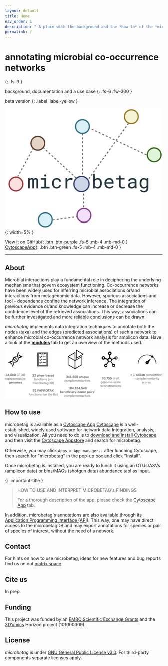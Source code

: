 ```yaml
---
layout: default
title: Home
nav_order: 1
description: " A place with the background and the *how to* of the *microbetag* tool"
permalink: /
---
```


# annotating microbial co-occurrence networks
{: .fs-9 }

background, documentation and a use case
{: .fs-6 .fw-300 }

beta version
{: .label .label-yellow }



![microbetag logo](/assets/images/microbetag_logo.png){: width=5% }


<!--The ': .btn' flag denotes the button 
# The ': .fs-5' flag denotes the font size
# The ': .mb-4' flag denotes the margin-bottom: https://pmarsceill.github.io/just-the-docs/docs/utilities/layout/#spacing
# the 'mb'is the margin-bottom as said,  while the 'md' stands for a [responsive modifier](https://pmarsceill.github.io/just-the-docs/docs/utilities/responsive-modifiers/#responsive-modifiers)-->

[View it on GitHub](https://github.com/hariszaf/microbetag){: .btn .btn-purple .fs-5 .mb-4 .mb-md-0 }
[CytoscapeApp](){: .btn .btn-green .fs-5 .mb-4 .mb-md-0 }


---

## About

Microbial interactions play a fundamental role in deciphering the underlying mechanisms that govern ecosystem functioning. 
Co-occurrence networks have been widely used for inferring microbial associations or/and interactions from metagenomic data. 
However, spurious associations and tool - dependence confine the network inference. 
The integration of previous evidence or/and knowledge can increase or decrease the confidence level of the retrieved associations. 
This way, associations can be further investigated and more reliable conclusions can be drawn.  


*microbetag* implements data integration techniques to annotate both the nodes (taxa) and the edges (predicted associations) of such a network 
to enhance microbial co-occurrence network analysis for amplicon data. 
Have a look at the [**modules**](docs/modules) tab to get an overview of the methods used.

<!-- It retrieves the KEGG modules that have been assigned to each of the species found related. 
Based on the **pathway complementarity** concept, pathways found in both taxa of an association are further explored to check whether the processes of each of the two taxa are complementary denoting a  positive interaction. 
Likewise, if the same processes are found to occur in both taxa, a negative interaction will be derived.

On top of that, *microbetag* integrates phenotypic information thanks to resources such as [FAPROTAX](https://github.com/knights-lab/BugBase); 
a series of environmental variables (pH optima, oxygen tolerance etc.) are assembled in each node of the network.
Their comparison in each pair of correlated taxa evaluates their corresponding association further.  -->


![microbetagDB content stats](assets/images/content-stats.png)



## How to use 

microbetag is available as a [Cytoscape App]()
[Cytoscape](https://cytoscape.org) is a well-established, widely used software for
network data Integration, analysis, and visualization.
All you need to do is to [download and install Cytoscape](https://cytoscape.org/download.html) and then visit the [Cytoscape Appstore](https://apps.cytoscape.org) and search for microbetag.

Otherwise, you may click `Apps > App manager..` after lunching Cytoscape, then search for "microbetag" in the pop-up box and click  "Install".

Once microbetag is installed, you are ready to lunch it using an OTUs/ASVs (amplicon data) or bins/MAGs (shotgun data) abundance tabl as input. 

{: .important-title }
> HOW TO USE AND INTERPRET MICROBETAG's FINDINGS 
>
> For a thorough description of the app, please check the [Cytoscape App](docs/cytoApp) tab.


In addition, microbetag's annotations are also available through its [Application Programming Interface (API)](docs/api). 
This way, one may have direct access to the microbetagDB and may export annotations for species or pair of species of interest, without the need of a network. 



<!-- 
## Dependencies

To run *microbetag* you need to have [Docker](https://www.docker.com/) on your computing environment. 
As described from IBM, Docker is an open source containerization platform. 
It enables developers to package applications into containers—standardized executable components combining application source code with the operating system libraries and dependencies required to run that code in any environment.

You can install Docker in Linux, MaxOS or Windows systems by following the instructions you will finde [here](https://docs.docker.com/get-docker/).


### Get

Once Docker is available, to get *microbetag* you need to *pull* it from DockerHub. 
To do this, you need to run: 

```bash=
docker push hariszaf/microbetag
```

This way, the latest version of *microbetag* will be pulled. 
You may specify which version of *microbetag* you wish to pull by running instead:

```bash=
docker push hariszaf/microbetag:tagname
```
where `tagname` is the name of the specific version. 

 -->


## Contact

For hints on how to use microbetag, ideas for new features and bug reports find us on out [matrix space](https://matrix.to/#/#microbetagcommunity:matrix.org).



## Cite us
In prep.


## Funding

This project was funded by an [EMBO Scientific Exchange Grants](https://www.embo.org/funding/fellowships-grants-and-career-support/scientific-exchange-grants/) 
and the [3D’omics](https://www.3domics.eu) Horizon project (101000309).

<!-- https://www.embo.org/documents/news/facts_figures/EMBO_facts_figures_2021.pdf -->

## License

*microbetag* is under [GNU General Public License v3.0](https://www.gnu.org/licenses/gpl-3.0.en.html). For third-party components separate licenses apply. 
